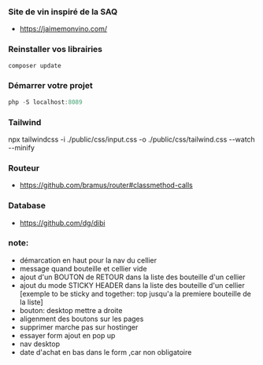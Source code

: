 ### Site de vin inspiré de la SAQ

- https://jaimemonvino.com/

### Reinstaller vos librairies
```js
composer update
```
### Démarrer votre projet

```js
php -S localhost:8089 
```
### Tailwind
npx tailwindcss -i ./public/css/input.css -o ./public/css/tailwind.css --watch --minify

### Routeur
- https://github.com/bramus/router#classmethod-calls

### Database 
- https://github.com/dg/dibi

### note:
- démarcation en haut pour la nav du cellier
- message quand bouteille et cellier vide
- ajout d'un BOUTON de RETOUR dans la liste des bouteille d'un cellier
- ajout du mode STICKY HEADER dans la liste des bouteille d'un cellier [exemple to be sticky and together: top jusqu'a la premiere bouteille de la liste] 
- bouton: desktop mettre a droite
- aligenment des boutons sur les pages
- supprimer marche pas sur hostinger
- essayer form ajout en pop up
- nav desktop
- date d'achat en bas dans le form ,car non obligatoire
